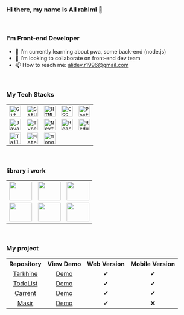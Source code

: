 ### Hi there, my name is Ali rahimi 👋
<br />

### I'm Front-end Developer

- 🌱 I’m currently learning about pwa, some back-end (node.js)
- 👯 I’m looking to collaborate on front-end dev team
- 📫 How to reach me: alidev.r1996@gmail.com
<br />

### My Tech Stacks
<table>
		<tr>
			<td><code><img width="30" src="https://user-images.githubusercontent.com/25181517/192108372-f71d70ac-7ae6-4c0d-8395-51d8870c2ef0.png" alt="Git" title="Git"/></code></td>
			<td><code><img width="30" src="https://user-images.githubusercontent.com/25181517/192108374-8da61ba1-99ec-41d7-80b8-fb2f7c0a4948.png" alt="GitHub" title="GitHub"/></code></td>
			<td><code><img width="30" src="https://user-images.githubusercontent.com/25181517/192158954-f88b5814-d510-4564-b285-dff7d6400dad.png" alt="HTML" title="HTML"/></code></td>
			<td><code><img width="30" src="https://user-images.githubusercontent.com/25181517/183898674-75a4a1b1-f960-4ea9-abcb-637170a00a75.png" alt="CSS" title="CSS"/></code></td>
		<td><code><img width="30" src="https://user-images.githubusercontent.com/25181517/192109061-e138ca71-337c-4019-8d42-4792fdaa7128.png" alt="Postman" title="Postman"/></code></td>
    </tr>
  <tr>
    <td><code><img width="30" src="https://user-images.githubusercontent.com/25181517/117447155-6a868a00-af3d-11eb-9cfe-245df15c9f3f.png" alt="JavaScript" title="JavaScript"/></code></td>
      <td><code><img width="30" src="https://user-images.githubusercontent.com/25181517/183890598-19a0ac2d-e88a-4005-a8df-1ee36782fde1.png" alt="TypeScript" title="TypeScript"/></code></td>
      <td><code><img width="30" src="https://github.com/marwin1991/profile-technology-icons/assets/136815194/5f8c622c-c217-4649-b0a9-7e0ee24bd704" alt="Next.js" title="Next.js"/></code></td>
			<td><code><img width="30" src="https://user-images.githubusercontent.com/25181517/183897015-94a058a6-b86e-4e42-a37f-bf92061753e5.png" alt="React" title="React"/></code></td>
    <td><code><img width="30" src="https://user-images.githubusercontent.com/25181517/187896150-cc1dcb12-d490-445c-8e4d-1275cd2388d6.png" alt="Redux" title="Redux"/></code></td>
  </tr>
		<tr>
      <td><code><img width="30" src="https://user-images.githubusercontent.com/25181517/202896760-337261ed-ee92-4979-84c4-d4b829c7355d.png" alt="Tailwind CSS" title="Tailwind CSS"/></code></td>
      <td><code><img width="30" src="https://user-images.githubusercontent.com/25181517/189716630-fe6c084c-6c66-43af-aa49-64c8aea4a5c2.png" alt="Material UI" title="Material UI"/></code></td>
			<td><code><img width="30" src="https://user-images.githubusercontent.com/25181517/182884177-d48a8579-2cd0-447a-b9a6-ffc7cb02560e.png" alt="mongoDB" title="mongoDB"/></code></td>
		</tr>
	</table>
<br />

### library i work
<table>
  <tr>
    <td><img src='https://s8.uupload.ir/files/axios_aaz3.png' width='60' height='50' /></td>
    <td><img src='https://s8.uupload.ir/files/react-query_iinu.png' width='60' height='50' /></td>
    <td><img src='https://s8.uupload.ir/files/leaflet-map_siud.jpg' width='60' height='50' /></td>
  </tr>
  <tr>
    <td><img src='https://s8.uupload.ir/files/formik_dw34.png' width='60' height='50' /></td>
    <td><img src='https://s8.uupload.ir/files/react-hook-form_6udx.png' width='60' height='50' /></td>
    <td><img src='https://s8.uupload.ir/files/styled-component_vo8d.png' width='60' height='50' /></td>
  </tr>
</table>

<br/>

### My project
<table>
	<tr>
		<th>Repository</th>
		<th>View Demo</th>
		<th>Web Version</th>
		<th>Mobile Version</th>
	</tr>
	<tr>
		<td align="center"> <a href='https://github.com/alidev-r1996/tarkhine'>Tarkhine</a> </td>
		<td align="center"> <a href='https://tarkhine-zeta.vercel.app/'> Demo</a> </td>
		<td align="center">✔</td>
		<td align="center">✔</td>
	</tr>
	<tr>
		<td align="center"> <a href='https://github.com/alidev-r1996/todolist'>TodoList</a> </td>
		<td align="center"> <a href='https://todolist-seven-peach.vercel.app/'> Demo</a> </td>
		<td align="center">✔</td>
		<td align="center">✔</td>
	</tr>
	<tr>
		<td align="center"><a href='https://github.com/alidev-r1996/carrent'>Carrent</a></td>
		<td align="center"><a href='https://carrent-green.vercel.app/'>Demo</a></td>
		<td align="center">✔</td>
		<td align="center">✔</td>
	</tr>
	<tr>
		<td align="center"><a href='https://github.com/alidev-r1996/masir'>Masir</a></td>
		<td align="center"><a href='https://masir-nu.vercel.app/'>Demo</a></td>
		<td align="center">✔</td>
		<td align="center">❌</td>
	</tr>
</table>


